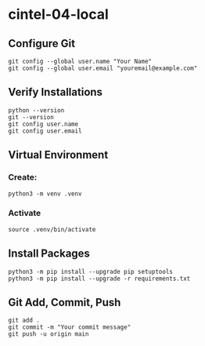 # cintel-04-local

## Configure Git 
```
git config --global user.name "Your Name"
git config --global user.email "youremail@example.com"
```

## Verify Installations
```
python --version
git --version
git config user.name
git config user.email
```

## Virtual Environment
### Create: 
```
python3 -m venv .venv
```

### Activate
```
source .venv/bin/activate
```

## Install Packages
```
python3 -m pip install --upgrade pip setuptools
python3 -m pip install --upgrade -r requirements.txt
```

## Git Add, Commit, Push
```
git add .
git commit -m "Your commit message"
git push -u origin main
```
